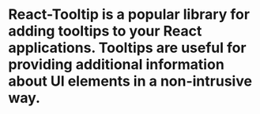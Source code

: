 # React-Tooltip is a popular library for adding tooltips to your React applications. Tooltips are useful for providing additional information about UI elements in a non-intrusive way.
